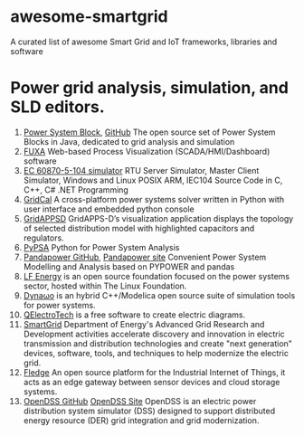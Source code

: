 # awesome-smartgrid
A curated list of awesome Smart Grid and IoT frameworks, libraries and software
# Power grid analysis, simulation, and SLD editors.
1. [Power System Block](https://www.powsybl.org), [GitHub](https://github.com/powsybl) The open source set of Power System Blocks in Java, dedicated to grid analysis and simulation
2. [FUXA](https://github.com/frangoteam/FUXA) Web-based Process Visualization (SCADA/HMI/Dashboard) software
3. [EC 60870-5-104 simulator](https://github.com/FreyrSCADA/IEC-60870-5-104) RTU Server Simulator, Master Client Simulator, Windows and Linux POSIX ARM, IEC104 Source Code in C, C++, C# .NET Programming
4. [GridCal](https://github.com/SanPen/GridCal) A cross-platform power systems solver written in Python with user interface and embedded python console
5. [GridAPPSD](https://github.com/GRIDAPPSD) GridAPPS-D’s visualization application displays the topology of selected distribution model with highlighted capacitors and regulators.
6. [PyPSA](https://github.com/PyPSA/PyPSA) Python for Power System Analysis
7. [Pandapower GitHub](https://github.com/e2nIEE/pandapower), [Pandapower site](https://www.pandapower.org) Convenient Power System Modelling and Analysis based on PYPOWER and pandas
8. [LF Energy](https://www.lfenergy.org) is an open source foundation focused on the power systems sector, hosted within The Linux Foundation.
9. [Dynaωo](https://dynawo.github.io) is an hybrid C++/Modelica open source suite of simulation tools for power systems.
10. [QElectroTech](https://qelectrotech.org) is a free software to create electric diagrams.
11. [SmartGrid](https://www.smartgrid.gov) Department of Energy's Advanced Grid Research and Development activities accelerate discovery and innovation in electric transmission and distribution technologies and create "next generation" devices, software, tools, and techniques to help modernize the electric grid.
12. [Fledge](https://github.com/fledge-iot) An open source platform for the Industrial Internet of Things, it acts as an edge gateway between sensor devices and cloud storage systems.
13. [OpenDSS GitHub](https://github.com/tshort/OpenDSS) [OpenDSS Site](https://www.epri.com/pages/sa/opendss) OpenDSS is an electric power distribution system simulator (DSS) designed to support distributed energy resource (DER) grid integration and grid modernization.
